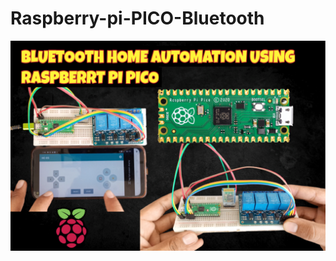 # Raspberry-pi-PICO-Bluetooth

<img src="https://github.com/neeraj95575/Raspberry-pi-PICO-Bluetooth/blob/main/images/img.png" />
